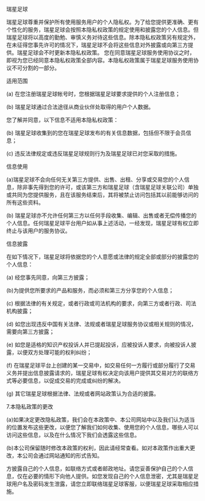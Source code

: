 瑞星足球

瑞星足球尊重并保护所有使用服务用户的个人隐私权。为了给您提供更准确、更有个性化的服务，瑞星足球会按照本隐私权政策的规定使用和披露您的个人信息。但瑞星足球将以高度的勤勉、审慎义务对待这些信息。除本隐私权政策另有规定外，在未征得您事先许可的情况下，瑞星足球不会将这些信息对外披露或向第三方提供。瑞星足球会不时更新本隐私权政策。 您在同意瑞星足球服务使用协议之时，即视为您已经同意本隐私权政策全部内容。本隐私权政策属于瑞星足球服务使用协议不可分割的一部分。

适用范围

(a) 在您注册瑞星足球帐号时，您根据瑞星足球要求提供的个人注册信息；

(b) 瑞星足球通过合法途径从商业伙伴处取得的用户个人数据。

您了解并同意，以下信息不适用本隐私权政策：

(b) 瑞星足球收集到的您在瑞星足球发布的有关信息数据，包括但不限于会员信息；

(c) 违反法律规定或违反瑞星足球规则行为及瑞星足球已对您采取的措施。

信息使用

(a)瑞星足球不会向任何无关第三方提供、出售、出租、分享或交易您的个人信息，除非事先得到您的许可，或该第三方和瑞星足球（含瑞星足球关联公司）单独或共同为您提供服务，且在该服务结束后，其将被禁止访问包括其以前能够访问的所有这些资料。

(b) 瑞星足球亦不允许任何第三方以任何手段收集、编辑、出售或者无偿传播您的个人信息。任何瑞星足球平台用户如从事上述活动，一经发现，瑞星足球有权立即终止与该用户的服务协议。

信息披露

在如下情况下，瑞星足球将依据您的个人意愿或法律的规定全部或部分的披露您的个人信息：

(a) 经您事先同意，向第三方披露；

(b)为提供您所要求的产品和服务，而必须和第三方分享您的个人信息；

(c) 根据法律的有关规定，或者行政或司法机构的要求，向第三方或者行政、司法机构披露；

(d) 如您出现违反中国有关法律、法规或者瑞星足球服务协议或相关规则的情况，需要向第三方披露；

(e) 如您是适格的知识产权投诉人并已提起投诉，应被投诉人要求，向被投诉人披露，以便双方处理可能的权利纠纷；

(f) 在瑞星足球平台上创建的某一交易中，如交易任何一方履行或部分履行了交易义务并提出信息披露请求的，瑞星足球有权决定向该用户提供其交易对方的联络方式等必要信息，以促成交易的完成或纠纷的解决。

(g) 其它瑞星足球根据法律、法规或者网站政策认为合适的披露。

7.本隐私政策的更改

(a)如果决定更改隐私政策，我们会在本政策中、本公司网站中以及我们认为适当的位置发布这些更改，以便您了解我们如何收集、使用您的个人信息，哪些人可以访问这些信息，以及在什么情况下我们会透露这些信息。

(b)本公司保留随时修改本政策的权利，因此请经常查看。如对本政策作出重大更改，本公司会通过网站通知的形式告知。

方披露自己的个人信息，如联络方式或者邮政地址。请您妥善保护自己的个人信息，仅在必要的情形下向他人提供。如您发现自己的个人信息泄密，尤其是瑞星足球用户名及密码发生泄露，请您立即联络瑞星足球客服，以便瑞星足球采取相应措施。
